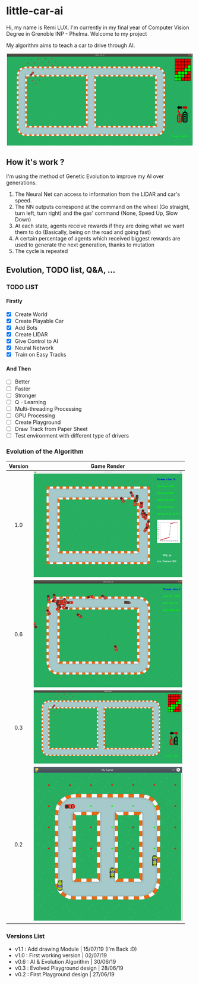 # little-car-ai
Hi, my name is Remi LUX. I'm currently in my final year of Computer Vision Degree in Grenoble INP - Phelma. Welcome to my project

My algorithm aims to teach a car to drive through AI.

<p align="center">
<img src="https://github.com/remi2257/little-car-ai/blob/master/images/First_True_Design.png"  width="500"/>
</p>


## How it's work ?

I'm using the method of Genetic Evolution to improve my AI over generations.
1. The Neural Net can access to information from the LIDAR and car's speed.
2. The NN outputs correspond at the command on the wheel (Go straight, turn left,
turn right) and the gas' command (None, Speed Up, Slow Down)
3. At each state, agents receive rewards if they are doing what we want them to do 
(Basically, being on the road and going fast)
4. A certain percentage of agents which received biggest rewards are used
to generate the next generation, thanks to mutation
5. The cycle is repeated

## Evolution, TODO list, Q&A, ...
### TODO LIST
#### Firstly

- [x] Create World
- [x] Create Playable Car
- [x] Add Bots
- [x] Create LIDAR
- [x] Give Control to AI
- [x] Neural Network
- [X] Train on Easy Tracks

#### And Then

- [ ] Better
- [ ] Faster
- [ ] Stronger
- [ ] Q - Learning
- [ ] Multi-threading Processing
- [ ] GPU Processing
- [ ] Create Playground
- [ ] Draw Track from Paper Sheet
- [ ] Test environment with different type of drivers

### Evolution of the Algorithm

| Version | Game Render |
:-------------------------:|:-------------------------:
1.0 | <img src="https://github.com/remi2257/little-car-ai/blob/master/images/good_mutation_v1_0.png" width="400"/>
0.6 | <img src="https://github.com/remi2257/little-car-ai/blob/master/images/First_Mutation.png" width="400"/>
0.3 | <img src="https://github.com/remi2257/little-car-ai/blob/master/images/First_True_Design.png" width="400"/>
0.2 | <img src="https://github.com/remi2257/little-car-ai/blob/master/images/First_LIDAR.png" width="400"/> |

### Versions List

- v1.1 : Add drawing Module | 15/07/19 (I'm Back :D)
- v1.0 : First working version | 02/07/19
- v0.6 : AI & Evolution Algorithm | 30/06/19
- v0.3 : Evolved Playground design | 28/06/19
- v0.2 : First Playground design | 27/06/19


